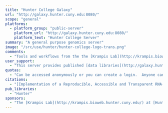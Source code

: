 ```yaml
---
title: "Hunter College Galaxy"
url: "http://galaxy.hunter.cuny.edu:8080/"
scope: "general"
platforms:
  - platform_group: "public-server"
    platform_url: "http://galaxy.hunter.cuny.edu:8080/"
    platform_text: "Hunter College Server"
summary: "A general purpose genomics server"
image: "/src/use/hunter/hunter-college-logo-trans.png"
comments:
  - "Tools and workflows from the the [Krampis Lab](http://krampis.bioweb.hunter.cuny.edu/)"
user_support:
  - "This server provides published [data libraries](http://galaxy.hunter.cuny.edu:8080/library/list), [histories](http://galaxy.hunter.cuny.edu:8080/histories/list_published), [workflows](http://galaxy.hunter.cuny.edu:8080/workflows/list_published), and a [Galaxy Page](http://galaxy.hunter.cuny.edu:8080/pages/list_published) as well."
quotas:
  - "Can be accessed anonymously or you can create a login.  Anyone can create a login."
citations:
  - "[Implementation of a Reproducible, Accessible and Transparent RNA-seq Bioinformatics Pipeline within the Galaxy Platform](https://www.omicsonline.org/open-access/implementation-of-a-reproducible-accessible-and-transparent-rnaseq-bioinformatics-pipeline-within-the-galaxy-platform-jcsb-1000272-102094.html), Ali T, Kim B, Lijeron C, Dong C, Wultsch C, et al., *Journal of Computer Science & Systems Biology* 11: 195-199 (2018) doi:10.4172/jcsb.1000272"
pub_libraries:
  - "Hunter"
sponsors:
  - "The [Krampis Lab](http://krampis.bioweb.hunter.cuny.edu/) at [Hunter College](http://www.hunter.cuny.edu/index.shtml)"
---
```

